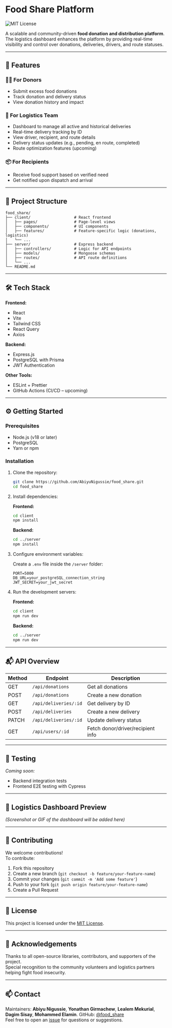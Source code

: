 # Food Share Platform 

![MIT License](https://img.shields.io/badge/License-MIT-green.svg)

A scalable and community-driven **food donation and distribution platform**. The logistics dashboard enhances the platform by providing real-time visibility and control over donations, deliveries, drivers, and route statuses.

---

## 🚀 Features

### 🧑‍🍳 For Donors
- Submit excess food donations
- Track donation and delivery status
- View donation history and impact

### 🚛 For Logistics Team
- Dashboard to manage all active and historical deliveries
- Real-time delivery tracking by ID
- View driver, recipient, and route details
- Delivery status updates (e.g., pending, en route, completed)
- Route optimization features (upcoming)

### 📦 For Recipients
- Receive food support based on verified need
- Get notified upon dispatch and arrival

---

## 📁 Project Structure

```
food_share/
├── client/                   # React frontend
│   ├── pages/                # Page-level views
│   ├── components/           # UI components
│   ├── features/             # Feature-specific logic (donations, logistics)
│   └── ...
├── server/                   # Express backend
│   ├── controllers/          # Logic for API endpoints
│   ├── models/               # Mongoose schemas
│   ├── routes/               # API route definitions
│   └── ...
└── README.md
```

---

## 🛠️ Tech Stack

**Frontend:**
- React
- Vite
- Tailwind CSS
- React Query
- Axios

**Backend:**
- Express.js
- PostgreSQL with Prisma
- JWT Authentication

**Other Tools:**
- ESLint + Prettier
- GitHub Actions (CI/CD – upcoming)

---

## ⚙️ Getting Started

### Prerequisites

- Node.js (v18 or later)
- PostgreSQL
- Yarn or npm

### Installation

1. Clone the repository:
   ```bash
   git clone https://github.com/AbiyuNigussie/food_share.git
   cd food_share
   ```

2. Install dependencies:

   **Frontend:**
   ```bash
   cd client
   npm install
   ```

   **Backend:**
   ```bash
   cd ../server
   npm install
   ```

3. Configure environment variables:

   Create a `.env` file inside the `/server` folder:

   ```env
   PORT=5000
   DB_URL=your_postgreSQL_connection_string
   JWT_SECRET=your_jwt_secret
   ```

4. Run the development servers:

   **Frontend:**
   ```bash
   cd client
   npm run dev
   ```

   **Backend:**
   ```bash
   cd ../server
   npm run dev
   ```

---

## 📬 API Overview

| Method | Endpoint                  | Description                       |
|--------|---------------------------|-----------------------------------|
| GET    | `/api/donations`          | Get all donations                 |
| POST   | `/api/donations`          | Create a new donation             |
| GET    | `/api/deliveries/:id`     | Get delivery by ID                |
| POST   | `/api/deliveries`         | Create a new delivery             |
| PATCH  | `/api/deliveries/:id`     | Update delivery status            |
| GET    | `/api/users/:id`          | Fetch donor/driver/recipient info |

---

## 🧪 Testing

_Coming soon:_  
- Backend integration tests  
- Frontend E2E testing with Cypress  

---

## 📸 Logistics Dashboard Preview

_(Screenshot or GIF of the dashboard will be added here)_

---

## 🤝 Contributing

We welcome contributions!  
To contribute:

1. Fork this repository  
2. Create a new branch (`git checkout -b feature/your-feature-name`)  
3. Commit your changes (`git commit -m 'Add some feature'`)  
4. Push to your fork (`git push origin feature/your-feature-name`)  
5. Create a Pull Request  

---

## 📄 License

This project is licensed under the [MIT License](LICENSE).

---

## 🙌 Acknowledgements

Thanks to all open-source libraries, contributors, and supporters of the project.  
Special recognition to the community volunteers and logistics partners helping fight food insecurity.

---

## 📫 Contact

Maintainers: **Abiyu Nigussie**, **Yonathan Girmachew**, **Lealem Mekurial**, **Dagim Sisay**, **Mohammed Elamin**.
GitHub: [@food_share](https://github.com/AbiyuNigussie/food_share)  
Feel free to open an [issue](https://github.com/AbiyuNigussie/food_share/issues) for questions or suggestions.

